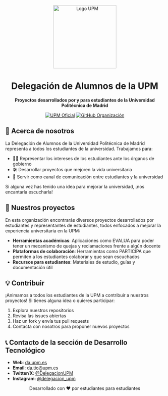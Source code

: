 <div align="center">
  <img src="https://www.upm.es/gsfs/SFS21910" alt="Logo UPM" width="200">
  <h1>Delegación de Alumnos de la UPM</h1>
  <p>
    <strong>Proyectos desarrollados por y para estudiantes de la Universidad Politécnica de Madrid</strong>
  </p>
  <p>
    <a href="https://www.upm.es/"><img src="https://img.shields.io/badge/UPM-Oficial-blue" alt="UPM Oficial"></a>
    <a href="https://github.com/DA-UPM"><img src="https://img.shields.io/badge/GitHub-Organización-green" alt="GitHub Organización"></a>
  </p>
</div>

## 📌 Acerca de nosotros

La Delegación de Alumnos de la Universidad Politécnica de Madrid representa a todos los estudiantes de la universidad. Trabajamos para:

- 👨‍🎓 Representar los intereses de los estudiantes ante los órganos de gobierno
- 🛠️ Desarrollar proyectos que mejoren la vida universitaria
- 📢 Servir como canal de comunicación entre estudiantes y la universidad

Si alguna vez has tenido una idea para mejorar la universidad, ¡nos encantaría escucharla!

## 🚀 Nuestros proyectos

En esta organización encontrarás diversos proyectos desarrollados por estudiantes y representantes de estudiantes, todos enfocados a mejorar la experiencia universitaria en la UPM:

- **Herramientas académicas**: Aplicaciones como EVALUA para poder tener un mecanismo de quejas y reclamaciones frente a algún docente
- **Plataformas de colaboración**: Herramientas como PARTICIPA que permiten a los estudiantes colaborar y que sean escuchados
- **Recursos para estudiantes**: Materiales de estudio, guías y documentación útil

## 💡 Contribuir

¡Animamos a todos los estudiantes de la UPM a contribuir a nuestros proyectos! Si tienes alguna idea o quieres participar:

1. Explora nuestros repositorios
2. Revisa las issues abiertas
3. Haz un fork y envía tus pull requests
4. Contacta con nosotros para proponer nuevos proyectos

## 📞 Contacto de la sección de Desarrollo Tecnológico

- **Web**: [da.upm.es](https://www.da.upm.es)
- **Email**: [da.tic@upm.es](mailto:da.tic@upm.es)
- **Twitter/X**: [@DelegacionUPM](https://x.com/Delegacion_UPM)
- **Instagram**: [@delegacion_upm](https://www.instagram.com/delegacionupm/)

<div align="center">
  <p>Desarrollado con ❤️ por estudiantes para estudiantes</p>
</div>
